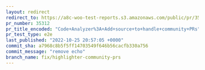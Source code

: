 ```yaml
---
layout: redirect
redirect_to: https://a8c-woo-test-reports.s3.amazonaws.com/public/pr/35312/e2e/index.html
pr_number: 35312
pr_title_encoded: "Code+Analyzer%3A+Add+source+to+handle+community+PRs"
pr_test_type: e2e
last_published: "2022-10-25 20:57:05 +0000"
commit_sha: a7968c8b5f5ff14703549f646b56cacfb330a756
commit_message: "remove echo"
branch_name: fix/highlighter-community-prs
---
```

